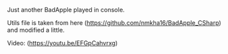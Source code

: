 Just another BadApple played in console.

Utils file is taken from here (https://github.com/nmkha16/BadApple_CSharp) and modified a little.

Video: (https://youtu.be/EFGpCahvrxg)
